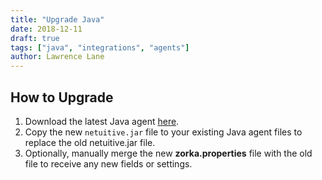 ```yaml
---
title: "Upgrade Java"
date: 2018-12-11
draft: true
tags: ["java", "integrations", "agents"]
author: Lawrence Lane
---
```

## How to Upgrade
1. Download the latest Java agent [here](https://repos.app.netuitive.com/java-agent/index.html).
2. Copy the new `netuitive.jar` file to your existing Java agent files to replace the old netuitive.jar file.
3. Optionally, manually merge the new **zorka.properties** file with the old file to receive any new fields or settings.
